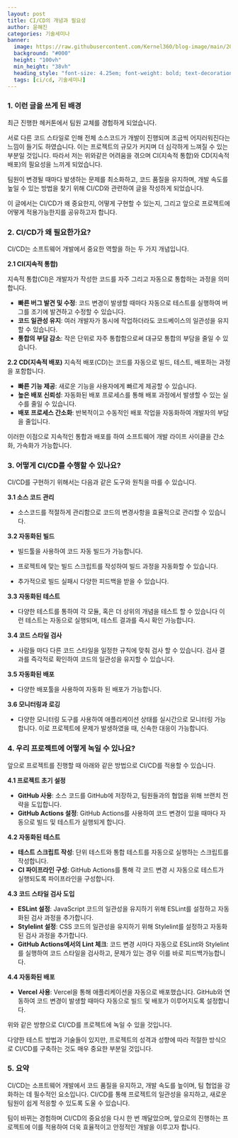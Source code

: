 ```yaml
---
layout: post
title: CI/CD의 개념과 필요성
author: 윤해진
categories: 기술세미나
banner:
  image: https://raw.githubusercontent.com/Kernel360/blog-image/main/2024/0223/spring-batch-tutorial.jpeg
  background: "#000"
  height: "100vh"
  min_height: "38vh"
  heading_style: "font-size: 4.25em; font-weight: bold; text-decoration: underline"
  tags: [ci/cd, 기술세미나]
---
```


### 1. 이런 글을 쓰게 된 배경

최근 진행한 헤커톤에서 팀원 교체를 경험하게 되었습니다.

서로 다른 코드 스타일로 인해 전체 소스코드가 개발이 진행되며 조금씩 어지러워진다는 느낌이 들기도 하였습니다. 이는 프로젝트의 규모가 커지며 더 심각하게 느껴질 수 있는 부분일 것입니다. 따라서 저는 위와같은 어려움을 겪으며 CI(지속적 통합)와 CD(지속적 배포)의 필요성을 느끼게 되었습니다.

팀원이 변경될 때마다 발생하는 문제를 최소화하고, 코드 품질을 유지하며, 개발 속도를 높일 수 있는 방법을 찾기 위해 CI/CD와 관련하여 글을 작성하게 되었습니다.

이 글에서는 CI/CD가 왜 중요한지, 어떻게 구현할 수 있는지, 그리고 앞으로 프로젝트에 어떻게 적용가능한지를 공유하고자 합니다.

### 2. CI/CD가 왜 필요한가요?

CI/CD는 소프트웨어 개발에서 중요한 역할을 하는 두 가지 개념입니다.

**2.1 CI(지속적 통합)**

지속적 통합(CI)은 개발자가 작성한 코드를 자주 그리고 자동으로 통합하는 과정을 의미합니다.

- **빠른 버그 발견 및 수정**: 코드 변경이 발생할 때마다 자동으로 테스트를 실행하여 버그를 조기에 발견하고 수정할 수 있습니다.
- **코드 일관성 유지**: 여러 개발자가 동시에 작업하더라도 코드베이스의 일관성을 유지할 수 있습니다.
- **통합의 부담 감소**: 작은 단위로 자주 통합함으로써 대규모 통합의 부담을 줄일 수 있습니다.

**2.2 CD(지속적 배포)**
지속적 배포(CD)는 코드를 자동으로 빌드, 테스트, 배포하는 과정을 포함합니다.

- **빠른 기능 제공**: 새로운 기능을 사용자에게 빠르게 제공할 수 있습니다.
- **높은 배포 신뢰성**: 자동화된 배포 프로세스를 통해 배포 과정에서 발생할 수 있는 실수를 줄일 수 있습니다.
- **배포 프로세스 간소화**: 반복적이고 수동적인 배포 작업을 자동화하여 개발자의 부담을 줄입니다.

이러한 이점으로 지속적인 통합과 배포를 하여 소프트웨어 개발 라이프 사이클을 간소화, 가속화가 가능합니다.

### 3. 어떻게 CI/CD를 수행할 수 있나요?

CI/CD를 구현하기 위해서는 다음과 같은 도구와 원칙을 따를 수 있습니다.

**3.1 소스 코드 관리**

- 소스코드를 적절하게 관리함으로 코드의 변경사항을 효율적으로 관리할 수 있습니다.

**3.2 자동화된 빌드**

- 빌드툴을 사용하여 코드 자동 빌드가 가능합니다.

- 프로젝트에 맞는 빌드 스크립트를 작성하여 빌드 과정을 자동화할 수 있습니다.

- 추가적으로 빌드 실패시 다양한 피드백을 받을 수 있습니다.

**3.3 자동화된 테스트**

- 다양한 테스트를 통하여 각 모듈, 혹은 더 상위의 개념을 테스트 할 수 있습니다
  이런 테스트는 자동으로 실행되며, 테스트 결과를 즉시 확인 가능합니다.

**3.4 코드 스타일 검사**

- 사람들 마다 다른 코드 스타일을 일정한 규칙에 맞춰 검사 할 수 있습니다.
  검사 결과를 즉각적로 확인하여 코드의 일관성을 유지할 수 있습니다.

**3.5 자동화된 배포**

- 다양한 배포툴을 사용하여 자동화 된 배포가 가능합니다.

**3.6 모니터링과 로깅**

- 다양한 모니터링 도구를 사용하여 애플리케이션 상태를 실시간으로 모니터링 가능합니다.
  이로 프로젝트에 문제가 발생하였을 때, 신속한 대응이 가능합니다.

### 4. 우리 프로젝트에 어떻게 녹일 수 있나요?

앞으로 프로젝트를 진행할 때 아래와 같은 방법으로 CI/CD를 적용할 수 있습니다.

**4.1 프로젝트 초기 설정**

- **GitHub 사용**: 소스 코드를 GitHub에 저장하고, 팀원들과의 협업을 위해 브랜치 전략을 도입합니다.
- **GitHub Actions 설정**: GitHub Actions를 사용하여 코드 변경이 있을 때마다 자동으로 빌드 및 테스트가 실행되게 합니다.

**4.2 자동화된 테스트**

- **테스트 스크립트 작성**: 단위 테스트와 통합 테스트를 자동으로 실행하는 스크립트를 작성합니다.
- **CI 파이프라인 구성**: GitHub Actions를 통해 각 코드 변경 시 자동으로 테스트가 실행되도록 파이프라인을 구성합니다.

**4.3 코드 스타일 검사 도입**

- **ESLint 설정**: JavaScript 코드의 일관성을 유지하기 위해 ESLint를 설정하고 자동화된 검사 과정을 추가합니다.
- **Stylelint 설정**: CSS 코드의 일관성을 유지하기 위해 Stylelint를 설정하고 자동화된 검사 과정을 추가합니다.
- **GitHub Actions에서의 Lint 체크**: 코드 변경 시마다 자동으로 ESLint와 Stylelint를 실행하여 코드 스타일을 검사하고, 문제가 있는 경우 이를 바로 피드백가능합니다.

**4.4 자동화된 배포**

- **Vercel 사용**: Vercel을 통해 애플리케이션을 자동으로 배포했습니다. GitHub와 연동하여 코드 변경이 발생할 때마다 자동으로 빌드 및 배포가 이루어지도록 설정합니다.

위와 같은 방향으로 CI/CD를 프로젝트에 녹일 수 있을 것입니다.

다양한 테스트 방법과 기술들이 있지만, 프로젝트의 성격과 성향에 따라 적절한 방식으로 CI/CD를 구축하는 것도 매우 중요한 부분일 것입니다.

### 5. 요약

CI/CD는 소프트웨어 개발에서 코드 품질을 유지하고, 개발 속도를 높이며, 팀 협업을 강화하는 데 필수적인 요소입니다. CI/CD를 통해 프로젝트의 일관성을 유지하고, 새로운 팀원이 쉽게 적응할 수 있도록 도울 수 있습니다.

팀이 바뀌는 경험하며 CI/CD의 중요성을 다시 한 번 깨달았으며, 앞으로의 진행하는 프로젝트에 이를 적용하여 더욱 효율적이고 안정적인 개발을 이루고자 합니다.
